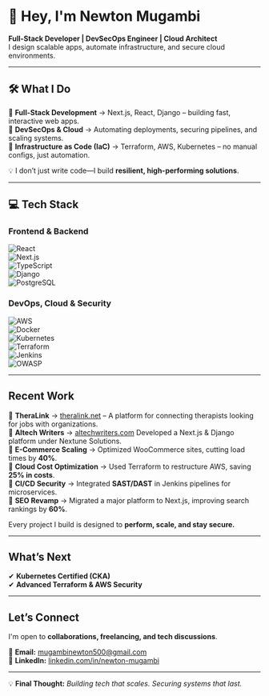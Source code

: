 # 👋 Hey, I'm Newton Mugambi  
 
 **Full-Stack Developer | DevSecOps Engineer | Cloud Architect**  
I design scalable apps, automate infrastructure, and secure cloud environments.     

---

## 🛠️ What I Do  

🔹 **Full-Stack Development** → Next.js, React, Django – building fast, interactive web apps.   
🔹 **DevSecOps & Cloud** → Automating deployments, securing pipelines, and scaling systems.  
🔹 **Infrastructure as Code (IaC)** → Terraform, AWS, Kubernetes – no manual configs, just automation.  
 
💡 I don’t just write code—I build **resilient, high-performing solutions**.  
 
---

## 💻 Tech Stack  

### **Frontend & Backend**  
![React](https://img.shields.io/badge/-React-61DAFB?logo=react&logoColor=black)   
![Next.js](https://img.shields.io/badge/-Next.js-000000?logo=next.js)  
![TypeScript](https://img.shields.io/badge/-TypeScript-3178C6?logo=typescript)  
![Django](https://img.shields.io/badge/-Django-092E20?logo=django)   
![PostgreSQL](https://img.shields.io/badge/-PostgreSQL-336791?logo=postgresql)  

### **DevOps, Cloud & Security**  
![AWS](https://img.shields.io/badge/-AWS-FF9900?logo=amazon-aws)  
![Docker](https://img.shields.io/badge/-Docker-2496ED?logo=docker)  
![Kubernetes](https://img.shields.io/badge/-Kubernetes-326CE5?logo=kubernetes)  
![Terraform](https://img.shields.io/badge/-Terraform-623CE4?logo=terraform)  
![Jenkins](https://img.shields.io/badge/-Jenkins-D24939?logo=jenkins)  
![OWASP](https://img.shields.io/badge/-OWASP-000000?logo=owasp)  

---

##  Recent Work  

🔹 **TheraLink** → [theralink.net](https://theralink.net) – A platform for connecting therapists looking for jobs with organizations.  
🔹 **Altech Writers** → [altechwriters.com](https://altechwriters.com)  Developed a Next.js & Django platform under Nextune Solutions.  
🔹 **E-Commerce Scaling** → Optimized WooCommerce sites, cutting load times by **40%**.  
🔹 **Cloud Cost Optimization** → Used Terraform to restructure AWS, saving **25% in costs**.  
🔹 **CI/CD Security** → Integrated **SAST/DAST** in Jenkins pipelines for microservices.  
🔹 **SEO Revamp** → Migrated a major platform to Next.js, improving search rankings by **60%**.  

 Every project I build is designed to **perform, scale, and stay secure.**  

---

##  What’s Next  

✔ **Kubernetes Certified (CKA)**  
✔ **Advanced Terraform & AWS Security**  


---

## Let’s Connect  

I'm open to **collaborations, freelancing, and tech discussions**.  

📩 **Email:** [mugambinewton500@gmail.com](mailto:mugambinewton500@gmail.com)  
🔗 **LinkedIn:** [linkedin.com/in/newton-mugambi](https://linkedin.com/in/newton-mugambi-666671243/)  

---

💡 **Final Thought:** *Building tech that scales. Securing systems that last.*  
